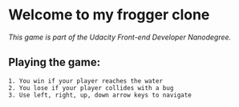# Welcome to my frogger clone

_This game is part of the Udacity Front-end Developer Nanodegree._

## Playing the game:
    1. You win if your player reaches the water
    2. You lose if your player collides with a bug
    3. Use left, right, up, down arrow keys to navigate
